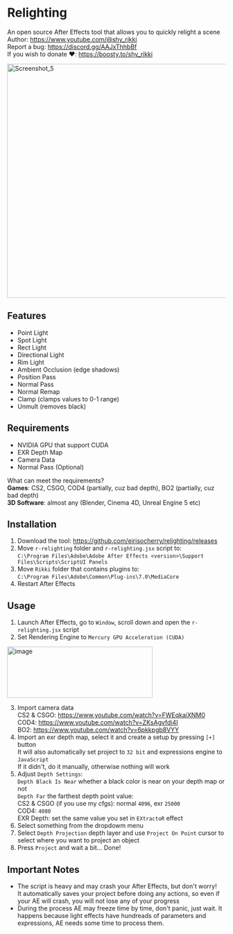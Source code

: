 # Relighting
An open source After Effects tool that allows you to quickly relight a scene  
Author: https://www.youtube.com/@shy_rikki  
Report a bug: https://discord.gg/AAJxThhbBf  
If you wish to donate ❤️: https://boosty.to/shy_rikki  

<img width="960" height="540" alt="Screenshot_5" src="https://github.com/user-attachments/assets/febc6134-9c21-4fc7-a6fa-b4a0557b0956" />  


## Features
- Point Light
- Spot Light
- Rect Light
- Directional Light  
- Rim Light  
- Ambient Occlusion (edge shadows)  
- Position Pass  
- Normal Pass  
- Normal Remap  
- Clamp (clamps values to 0-1 range)  
- Unmult (removes black)  

## Requirements
- NVIDIA GPU that support CUDA  
- EXR Depth Map  
- Camera Data  
- Normal Pass (Optional)  

What can meet the requirements?  
**Games**: CS2, CSGO, COD4 (partially, cuz bad depth), BO2 (partially, cuz bad depth)  
**3D Software**: almost any (Blender, Cinema 4D, Unreal Engine 5 etc)  

## Installation
1. Download the tool: https://github.com/eirisocherry/relighting/releases  
2. Move `r-relighting` folder and `r-relighting.jsx` script to:  
`C:\Program Files\Adobe\Adobe After Effects <version>\Support Files\Scripts\ScriptUI Panels`  
3. Move `Rikki` folder that contains plugins to:  
   `C:\Program Files\Adobe\Common\Plug-ins\7.0\MediaCore`  
4. Restart After Effects  

## Usage
1. Launch After Effects, go to `Window`, scroll down and open the `r-relighting.jsx` script  
2. Set Rendering Engine to `Mercury GPU Acceleration (CUDA)`  
<img width="335" height="118" alt="image" src="https://github.com/user-attachments/assets/b4d03007-479e-466a-be39-2e66043c8519" />
  
3. Import camera data  
CS2 & CSGO: https://www.youtube.com/watch?v=FWEqkaiXNM0  
COD4: https://www.youtube.com/watch?v=ZKsAgvfdi4I  
BO2: https://www.youtube.com/watch?v=6pkkpgb8VYY  
4. Import an exr depth map, select it and create a setup by pressing `[+]` button  
It will also automatically set project to `32 bit` and expressions engine to `JavaScript`  
If it didn't, do it manually, otherwise nothing will work  
5. Adjust `Depth Settings`:    
`Depth Black Is Near` whether a black color is near on your depth map or not  
`Depth Far` the farthest depth point value:  
CS2 & CSGO (if you use my cfgs): normal `4096`, exr `25000`  
COD4: `4080`  
EXR Depth: set the same value you set in `EXtractoR` effect  
6. Select something from the dropdowm menu  
7. Select `Depth Projection` depth layer and use `Project On Point` cursor to select where you want to project an object  
8. Press `Project` and wait a bit... Done!  


## Important Notes
- The script is heavy and may crash your After Effects, but don't worry!  
It automatically saves your project before doing any actions, so even if your AE will crash, you will not lose any of your progress  
- During the process AE may freeze time by time, don't panic, just wait. It happens because light effects have hundreads of parameters and expressions, AE needs some time to process them.  
